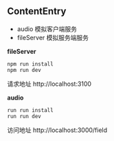 ## ContentEntry
- audio 模拟客户端服务
- fileServer 模拟服务端服务


**fileServer**

```
npm run install
npm run dev
```

请求地址 http://localhost:3100

**audio**

```
run run install
run run dev
```

访问地址 http://localhost:3000/field
